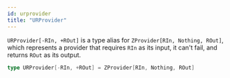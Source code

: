 ```yaml
---
id: urprovider
title: "URProvider"
---
```


`URProvider[-RIn, +ROut]` is a type alias for `ZProvider[RIn, Nothing, ROut]`, which represents a provider that requires `RIn` as its input, it can't fail, and returns `ROut` as its output.

```scala
type URProvider[-RIn, +ROut] = ZProvider[RIn, Nothing, ROut]
```
